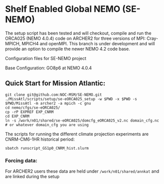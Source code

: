 # Shelf Enabled Global NEMO (SE-NEMO)

The setup script has been tested and will checkout, compile and run the ORCA025 (NEMO 4.0.4) code on ARCHER2 for three versions of MPI: Cray-MPICH, MPICH4 and openMPI. This branch is under development and will provide an option to compile the newer NEMO 4.2 code base.

Configuration files for SE-NEMO project

Base Configuration: GO8p6 at NEMO 4.0.4

## Quick Start for Mission Atlantic:

```
git clone git@github.com:NOC-MSM/SE-NEMO.git
./MissAtl/scripts/setup/se-eORCA025_setup -w $PWD -x $PWD -s $PWD/MissAtl -m archer2 -a mpich -c gnu
cd nemo/cfgs/se-eORCA025/
cp -rP EXPREF EXP_CNRM
cd EXP_CNRM
ln -s /work/n01/shared/se-eORCA025/domcfg_eORCA025_v2.nc domain_cfg.nc # or whatever domain_cfg you are using
```
The scripts for running the different climate projection experiments are
CNRM-CM6-1HR historical period:
```
sbatch runscript_GS1p0_CNRM_hist.slurm
```

### Forcing data:

For ARCHER2 users these data are held under `/work/n01/shared/annkat` and are linked during the setup

